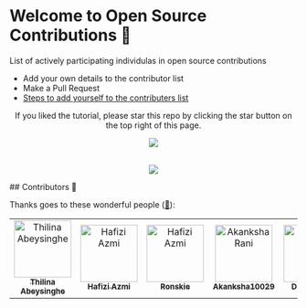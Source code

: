   # Welcome to Open Source Contributions 🍉


<p>List of actively participating individulas in open source contributions</p>

- Add your own details to the contributor list
- Make a Pull Request
- [Steps to add yourself to the contributers list](https://github.com/alisolanki/Welcome-to-Open-Source/blob/master/CONTRIBUTING.md)




<div align="center"> 
<p>If you liked the tutorial, please star this repo by clicking the star button on the top right of this page.</p>
<img src= "https://firstcontributions.github.io/assets/star.png" >

</div>
</br>
  
<p align="center">
  <img src= "https://user-images.githubusercontent.com/74038190/213760697-1dc03683-ba49-44f2-985e-95fd5ec22d3f.gif">
</p>
## Contributors 🍉

Thanks goes to these wonderful people ([:hugs:](https://allcontributors.org/docs/en/emoji-key)):

<!-- ALL-CONTRIBUTORS-LIST:START - Do not remove or modify this section -->
<!-- prettier-ignore-start -->
<!-- markdownlint-disable -->



<table>
    <tbody>
        <tr>
            <td align="center">
                <a href="https://github.com/thilinaabey">
                    <img src="https://avatars.githubusercontent.com/u/107211493?v=4" width="100px;" alt="Thilina Abeysinghe"/>
                    <br />
                    <sub><b>Thilina Abeysinghe</b></sub>
                </a> 
            </td>
            <td align="center">
                <a href="https://www.hafiziazmi.dev">
                    <img src="https://avatars.githubusercontent.com/u/6239368?v=4" width="100px;" alt="Hafizi Azmi"/>
                    <br />
                    <sub><b>Hafizi Azmi</b></sub>
                </a>
            </td>
            <td align="center">
                <a href="https://github.com/Ronskie0804">
                    <img src="https://avatars.githubusercontent.com/u/140984233?v=4" width="100px;" alt="Hafizi Azmi"/>
                    <br />
                    <sub><b>Ronskie</b></sub>
                </a>
            </td>
            <td align="center">
                <a href="https://github.com/Akanksha10029">
                  <img src="https://avatars.githubusercontent.com/u/112504655?v=4" width="100px;" alt="Akanksha Rani"/>
                  <br />
                  <sub><b>Akanksha10029</b></sub>
                </a>
            </td>
            <td align="center">
                <a href="https://github.com/davysongs">
                  <img src="https://avatars.githubusercontent.com/u/96971058?v=4" width="100px;" alt="Godson David"/>
                  <br />
                  <sub><b>Davysongs</b></sub>
                </a>
            </td>
            <td align="center">
                <a href="https://github.com/kish7105">
                  <img src="https://avatars.githubusercontent.com/u/92726750?v=4" width="100px;" alt="kish7105"/>
                  <br />
                  <sub><b>Dhruv Sharma</b></sub>
                </a>
            </td>
          <td align="center">
    <a href="https://github.com/shettyarjun">
        <img src="https://avatars.githubusercontent.com/u/104248764?v=4" width="100px;" alt="Arjun Shetty"/>
        <br />
        <sub><b>Arjun shetty</b></sub>
    </a>
</td>
            <td align="center">
    <a href="https://github.com/prem-y">
        <img src="https://avatars.githubusercontent.com/u/115357457?s=96&v=4" width="100px;" alt="Prem Y"/>
        <br />
        <sub><b>Prem Y</b></sub>
    </a>
</td>
<td align="center">
    <a href="https://www.youtube.com/channel/UCRkIZfnCJPxi1yUlxWs3hCw">
        <img src="https://yt3.ggpht.com/DpTuwcIFuOkIe8xitzfnUdXzUEyxg7CTE4igRw-sMLJG7Z6pdKq7A-LtajgzulAHecbAOqd4nU8=s600-c-k-c0x00ffffff-no-rj-rp-mo" width="100px;" alt="xCoincidence"/>
        <br />
        <sub><b>xCoincidence</b></sub>
    </a>
</td>
        </tr>
    </tbody>
</table>



          
